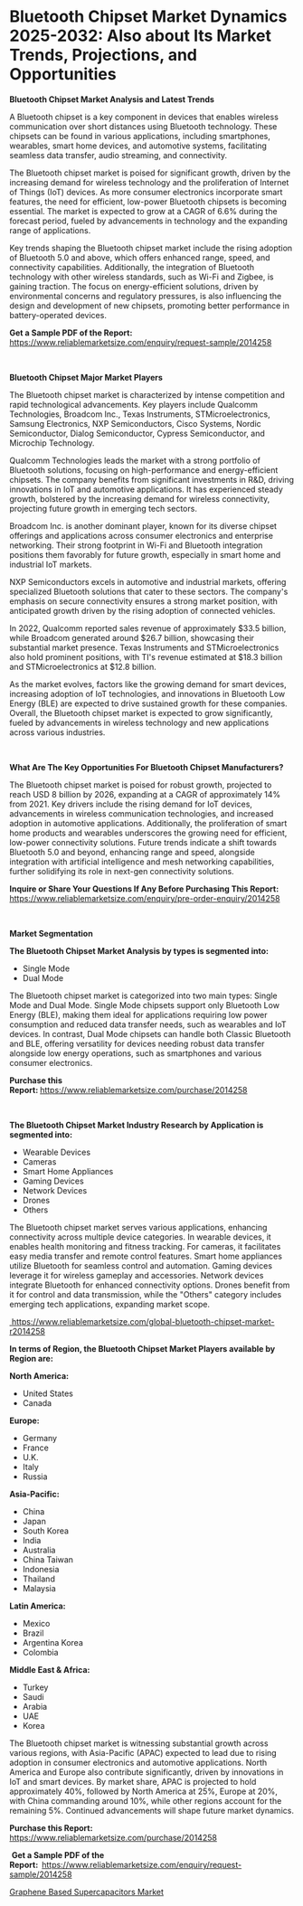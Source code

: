 <p><h1>Bluetooth Chipset Market Dynamics 2025-2032: Also about Its Market Trends, Projections, and Opportunities</h1></p><p><strong>Bluetooth Chipset Market Analysis and Latest Trends</strong></p>
<p><p>A Bluetooth chipset is a key component in devices that enables wireless communication over short distances using Bluetooth technology. These chipsets can be found in various applications, including smartphones, wearables, smart home devices, and automotive systems, facilitating seamless data transfer, audio streaming, and connectivity.</p><p>The Bluetooth chipset market is poised for significant growth, driven by the increasing demand for wireless technology and the proliferation of Internet of Things (IoT) devices. As more consumer electronics incorporate smart features, the need for efficient, low-power Bluetooth chipsets is becoming essential. The market is expected to grow at a CAGR of 6.6% during the forecast period, fueled by advancements in technology and the expanding range of applications.</p><p>Key trends shaping the Bluetooth chipset market include the rising adoption of Bluetooth 5.0 and above, which offers enhanced range, speed, and connectivity capabilities. Additionally, the integration of Bluetooth technology with other wireless standards, such as Wi-Fi and Zigbee, is gaining traction. The focus on energy-efficient solutions, driven by environmental concerns and regulatory pressures, is also influencing the design and development of new chipsets, promoting better performance in battery-operated devices.</p></p>
<p><strong>Get a Sample PDF of the Report:&nbsp;</strong> <a href="https://www.reliablemarketsize.com/enquiry/request-sample/2014258?utm_campaign=2290&utm_medium=2&utm_source=Github&utm_content=ia&utm_term=11022025&utm_id=bluetooth-chipset">https://www.reliablemarketsize.com/enquiry/request-sample/2014258</a></p>
<p>&nbsp;</p>
<p><strong>Bluetooth Chipset Major Market Players</strong></p>
<p><p>The Bluetooth chipset market is characterized by intense competition and rapid technological advancements. Key players include Qualcomm Technologies, Broadcom Inc., Texas Instruments, STMicroelectronics, Samsung Electronics, NXP Semiconductors, Cisco Systems, Nordic Semiconductor, Dialog Semiconductor, Cypress Semiconductor, and Microchip Technology.</p><p>Qualcomm Technologies leads the market with a strong portfolio of Bluetooth solutions, focusing on high-performance and energy-efficient chipsets. The company benefits from significant investments in R&D, driving innovations in IoT and automotive applications. It has experienced steady growth, bolstered by the increasing demand for wireless connectivity, projecting future growth in emerging tech sectors.</p><p>Broadcom Inc. is another dominant player, known for its diverse chipset offerings and applications across consumer electronics and enterprise networking. Their strong footprint in Wi-Fi and Bluetooth integration positions them favorably for future growth, especially in smart home and industrial IoT markets.</p><p>NXP Semiconductors excels in automotive and industrial markets, offering specialized Bluetooth solutions that cater to these sectors. The company's emphasis on secure connectivity ensures a strong market position, with anticipated growth driven by the rising adoption of connected vehicles.</p><p>In 2022, Qualcomm reported sales revenue of approximately $33.5 billion, while Broadcom generated around $26.7 billion, showcasing their substantial market presence. Texas Instruments and STMicroelectronics also hold prominent positions, with TI's revenue estimated at $18.3 billion and STMicroelectronics at $12.8 billion.</p><p>As the market evolves, factors like the growing demand for smart devices, increasing adoption of IoT technologies, and innovations in Bluetooth Low Energy (BLE) are expected to drive sustained growth for these companies. Overall, the Bluetooth chipset market is expected to grow significantly, fueled by advancements in wireless technology and new applications across various industries.</p></p>
<p>&nbsp;</p>
<p><strong>What Are The Key Opportunities For Bluetooth Chipset Manufacturers?</strong></p>
<p><p>The Bluetooth chipset market is poised for robust growth, projected to reach USD 8 billion by 2026, expanding at a CAGR of approximately 14% from 2021. Key drivers include the rising demand for IoT devices, advancements in wireless communication technologies, and increased adoption in automotive applications. Additionally, the proliferation of smart home products and wearables underscores the growing need for efficient, low-power connectivity solutions. Future trends indicate a shift towards Bluetooth 5.0 and beyond, enhancing range and speed, alongside integration with artificial intelligence and mesh networking capabilities, further solidifying its role in next-gen connectivity solutions.</p></p>
<p><strong>Inquire or Share Your Questions If Any Before Purchasing This Report:</strong> <a href="https://www.reliablemarketsize.com/enquiry/pre-order-enquiry/2014258?utm_campaign=2290&utm_medium=2&utm_source=Github&utm_content=ia&utm_term=11022025&utm_id=bluetooth-chipset">https://www.reliablemarketsize.com/enquiry/pre-order-enquiry/2014258</a></p>
<p>&nbsp;</p>
<p><strong>Market Segmentation</strong></p>
<p><strong>The Bluetooth Chipset Market Analysis by types is segmented into:</strong></p>
<p><ul><li>Single Mode</li><li>Dual Mode</li></ul></p>
<p><p>The Bluetooth chipset market is categorized into two main types: Single Mode and Dual Mode. Single Mode chipsets support only Bluetooth Low Energy (BLE), making them ideal for applications requiring low power consumption and reduced data transfer needs, such as wearables and IoT devices. In contrast, Dual Mode chipsets can handle both Classic Bluetooth and BLE, offering versatility for devices needing robust data transfer alongside low energy operations, such as smartphones and various consumer electronics.</p></p>
<p><strong>Purchase this Report:&nbsp;</strong><a href="https://www.reliablemarketsize.com/purchase/2014258?utm_campaign=2290&utm_medium=2&utm_source=Github&utm_content=ia&utm_term=11022025&utm_id=bluetooth-chipset">https://www.reliablemarketsize.com/purchase/2014258</a></p>
<p>&nbsp;</p>
<p><strong>The Bluetooth Chipset Market Industry Research by Application is segmented into:</strong></p>
<p><ul><li>Wearable Devices</li><li>Cameras</li><li>Smart Home Appliances</li><li>Gaming Devices</li><li>Network Devices</li><li>Drones</li><li>Others</li></ul></p>
<p><p>The Bluetooth chipset market serves various applications, enhancing connectivity across multiple device categories. In wearable devices, it enables health monitoring and fitness tracking. For cameras, it facilitates easy media transfer and remote control features. Smart home appliances utilize Bluetooth for seamless control and automation. Gaming devices leverage it for wireless gameplay and accessories. Network devices integrate Bluetooth for enhanced connectivity options. Drones benefit from it for control and data transmission, while the "Others" category includes emerging tech applications, expanding market scope.</p></p>
<p><a href="https://www.reliablemarketsize.com/global-bluetooth-chipset-market-r2014258?utm_campaign=2290&utm_medium=2&utm_source=Github&utm_content=ia&utm_term=11022025&utm_id=bluetooth-chipset">&nbsp;https://www.reliablemarketsize.com/global-bluetooth-chipset-market-r2014258</a></p>
<p><strong>In terms of Region, the Bluetooth Chipset Market Players available by Region are:</strong></p>
<p>
    <p> <strong> North America: </strong>
        <ul>
            <li>United States</li>
            <li>Canada</li>
        </ul>
        </p> 
    <p> <strong> Europe: </strong>
        <ul>
            <li>Germany</li>
            <li>France</li>
            <li>U.K.</li>
            <li>Italy</li>
            <li>Russia</li>
        </ul>
        </p> 
    <p> <strong> Asia-Pacific: </strong>
        <ul>
            <li>China</li>
            <li>Japan</li>
            <li>South Korea</li>
            <li>India</li>
            <li>Australia</li>
            <li>China Taiwan</li>
            <li>Indonesia</li>
            <li>Thailand</li>
            <li>Malaysia</li>
        </ul>
        </p> 
    <p> <strong> Latin America: </strong>
        <ul>
            <li>Mexico</li>
            <li>Brazil</li>
            <li>Argentina Korea</li>
            <li>Colombia</li>
        </ul>
        </p> 
    <p> <strong> Middle East & Africa: </strong>
        <ul>
            <li>Turkey</li>
            <li>Saudi</li>
            <li>Arabia</li>
            <li>UAE</li>
            <li>Korea</li>
        </ul>
    </p>
    </p>
<p><p>The Bluetooth chipset market is witnessing substantial growth across various regions, with Asia-Pacific (APAC) expected to lead due to rising adoption in consumer electronics and automotive applications. North America and Europe also contribute significantly, driven by innovations in IoT and smart devices. By market share, APAC is projected to hold approximately 40%, followed by North America at 25%, Europe at 20%, with China commanding around 10%, while other regions account for the remaining 5%. Continued advancements will shape future market dynamics.</p></p>
<p><strong>Purchase this Report: </strong><a href="https://www.reliablemarketsize.com/purchase/2014258?utm_campaign=2290&utm_medium=2&utm_source=Github&utm_content=ia&utm_term=11022025&utm_id=bluetooth-chipset">https://www.reliablemarketsize.com/purchase/2014258</a></p>
<p>&nbsp;<strong>Get a Sample PDF of the Report:&nbsp;&nbsp;</strong><a href="https://www.reliablemarketsize.com/enquiry/request-sample/2014258?utm_campaign=2290&utm_medium=2&utm_source=Github&utm_content=ia&utm_term=11022025&utm_id=bluetooth-chipset">https://www.reliablemarketsize.com/enquiry/request-sample/2014258</a></p>
<p><strong></strong></p>
<p><p><a href="https://github.com/steidmindy199393/Market-Research-Report-List-1/blob/main/graphene-based-supercapacitors-market.md?utm_campaign=2290&utm_medium=2&utm_source=Github&utm_content=ia&utm_term=11022025&utm_id=bluetooth-chipset">Graphene Based Supercapacitors Market</a></p></p>
